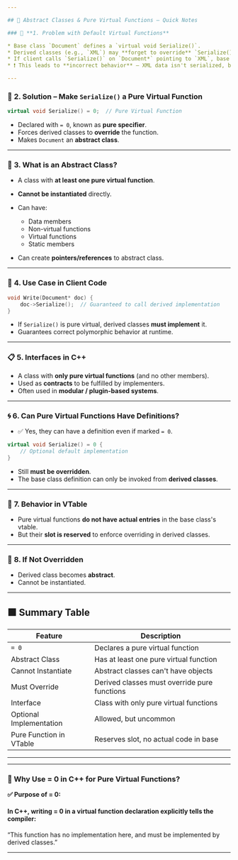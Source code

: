 ```yaml
---

## 🔹 Abstract Classes & Pure Virtual Functions – Quick Notes

### 🧩 **1. Problem with Default Virtual Functions**

* Base class `Document` defines a `virtual void Serialize()`.
* Derived classes (e.g., `XML`) may **forget to override** `Serialize()`.
* If client calls `Serialize()` on `Document*` pointing to `XML`, base version is used.
* ❗ This leads to **incorrect behavior** – XML data isn't serialized, but the client doesn’t know.

---
```


### 🧩 **2. Solution – Make `Serialize()` a Pure Virtual Function**

```cpp
virtual void Serialize() = 0;  // Pure Virtual Function
```

* Declared with `= 0`, known as **pure specifier**.
* Forces derived classes to **override** the function.
* Makes `Document` an **abstract class**.

---

### 📘 **3. What is an Abstract Class?**

* A class with **at least one pure virtual function**.
* **Cannot be instantiated** directly.
* Can have:

  * Data members
  * Non-virtual functions
  * Virtual functions
  * Static members
* Can create **pointers/references** to abstract class.

---

### 🔧 **4. Use Case in Client Code**

```cpp
void Write(Document* doc) {
    doc->Serialize();  // Guaranteed to call derived implementation
}
```

* If `Serialize()` is pure virtual, derived classes **must implement** it.
* Guarantees correct polymorphic behavior at runtime.

---

### 📋 **5. Interfaces in C++**

* A class with **only pure virtual functions** (and no other members).
* Used as **contracts** to be fulfilled by implementers.
* Often used in **modular / plugin-based systems**.

---

### 🌀 **6. Can Pure Virtual Functions Have Definitions?**

* ✅ Yes, they can have a definition even if marked `= 0`.

```cpp
virtual void Serialize() = 0 {
    // Optional default implementation
}
```

* Still **must be overridden**.
* The base class definition can only be invoked from **derived classes**.

---

### 🧠 **7. Behavior in VTable**

* Pure virtual functions **do not have actual entries** in the base class's vtable.
* But their **slot is reserved** to enforce overriding in derived classes.

---

### 🚨 **8. If Not Overridden**

* Derived class becomes **abstract**.
* Cannot be instantiated.

---

## 🟩 Summary Table

| Feature                 | Description                                  |
| ----------------------- | -------------------------------------------- |
| `= 0`                   | Declares a pure virtual function             |
| Abstract Class          | Has at least one pure virtual function       |
| Cannot Instantiate      | Abstract classes can't have objects          |
| Must Override           | Derived classes must override pure functions |
| Interface               | Class with only pure virtual functions       |
| Optional Implementation | Allowed, but uncommon                        |
| Pure Function in VTable | Reserves slot, no actual code in base        |

---
---
### 🔹 Why Use = 0 in C++ for Pure Virtual Functions?
**✅ Purpose of = 0:**
 #### In C++, writing = 0 in a virtual function declaration explicitly tells the compiler:
 
 “This function has no implementation here, and must be implemented by derived classes.”
 
---
